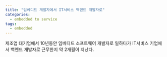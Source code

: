 ```yaml
---
title: "임베디드 개발자에서 IT서비스 백엔드 개발자로"
categories:
  - embedded to service
tags:
  - embedded
---
```


제조업 대기업에서 10년동안 임베디드 소프트웨어 개발자로 일하다가 IT서비스 기업에서 백엔드 개발자로 근무한지 약 2개월이 지났다.

